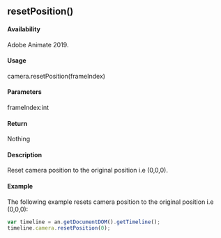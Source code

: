 ## resetPosition()

#### Availability

Adobe Animate 2019.

#### Usage

camera.resetPosition(frameIndex)

#### Parameters

frameIndex:int

#### Return

Nothing

#### Description

Reset camera position to the original position i.e (0,0,0).

#### Example

The following example resets camera position to the original position i.e (0,0,0):
```javascript
var timeline = an.getDocumentDOM().getTimeline();
timeline.camera.resetPosition(0);

```

